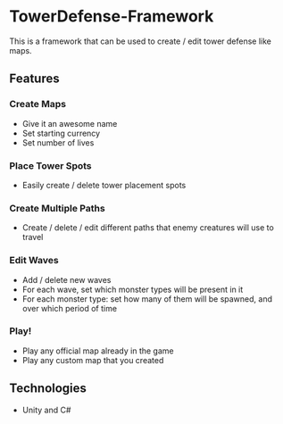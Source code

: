 # TowerDefense-Framework

This is a framework that can be used to create / edit tower defense like maps.

## Features

### Create Maps
* Give it an awesome name
* Set starting currency
* Set number of lives

### Place Tower Spots
* Easily create / delete tower placement spots

### Create Multiple Paths
* Create / delete / edit different paths that enemy creatures will use to travel

### Edit Waves
* Add / delete new waves
* For each wave, set which monster types will be present in it
* For each monster type: set how many of them will be spawned, and over which period of time

### Play!
* Play any official map already in the game
* Play any custom map that you created

## Technologies

* Unity and C#
